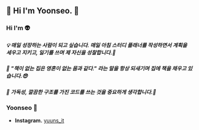 ## 👻 Hi I'm Yoonseo. 👻 

### **Hi I'm 👽**
<h5> 💡 매일 성장하는 사람이 되고 싶습니다. 매일 아침 스터디 플래너를 작성하면서 계획을 세우고 지키고, 일기를 쓰며 제 자신을 성찰합니다.💪 <h5>
<h5> 📖 "책이 없는 집은 영혼이 없는 몸과 같다." 라는 말을 항상 되새기며 집에 책을 채우고 있습니다.😎 <h5>
<h5> 🍎 가독성, 깔끔한 구조를 가진 코드를 쓰는 것을 중요하게 생각합니다.👀 <h5>

### **Yoonseo 👾**
- **Instagram.** [yuuns_it](https://www.instagram.com/yuuns_it/)
<!--
**uuuunseo/uuuunseo** is a ✨ _special_ ✨ repository because its `README.md` (this file) appears on your GitHub profile.

Here are some ideas to get you started:

- 🔭 I’m currently working on ...
- 🌱 I’m currently learning ...
- 👯 I’m looking to collaborate on ...
- 🤔 I’m looking for help with ...
- 💬 Ask me about ...
- 📫 How to reach me: ...
- 😄 Pronouns: ...
- ⚡ Fun fact: ...
-->
